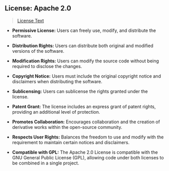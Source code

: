 ## License: Apache 2.0

> [License Text](https://www.apache.org/licenses/LICENSE-2.0)

- **Permissive License:** Users can freely use, modify, and distribute the software.
    
- **Distribution Rights:** Users can distribute both original and modified versions of the software.
    
- **Modification Rights:** Users can modify the source code without being required to disclose the changes.
    
- **Copyright Notice:** Users must include the original copyright notice and disclaimers when distributing the software.
    
- **Sublicensing:** Users can sublicense the rights granted under the license.
    
- **Patent Grant:** The license includes an express grant of patent rights, providing an additional level of protection.
    
- **Promotes Collaboration:** Encourages collaboration and the creation of derivative works within the open-source community.
    
- **Respects User Rights:** Balances the freedom to use and modify with the requirement to maintain certain notices and disclaimers.
    
- **Compatible with GPL:** The Apache 2.0 License is compatible with the GNU General Public License (GPL), allowing code under both licenses to be combined in a single project.

